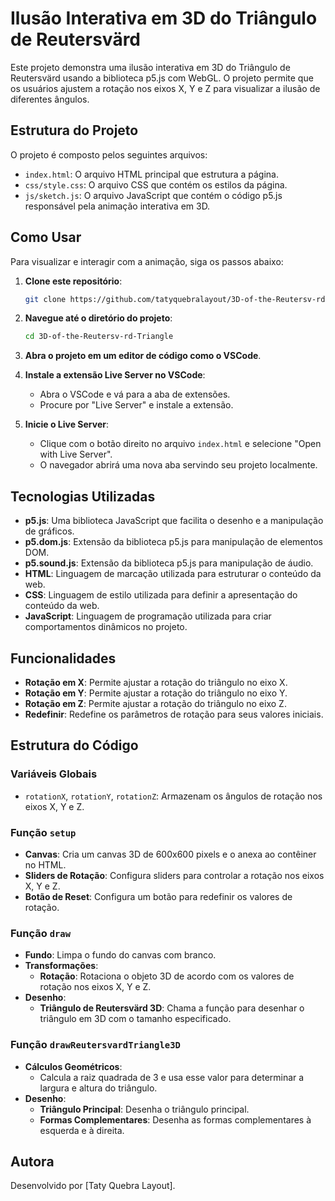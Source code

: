 # Ilusão Interativa em 3D do Triângulo de Reutersvärd

Este projeto demonstra uma ilusão interativa em 3D do Triângulo de Reutersvärd usando a biblioteca p5.js com WebGL. O projeto permite que os usuários ajustem a rotação nos eixos X, Y e Z para visualizar a ilusão de diferentes ângulos.

## Estrutura do Projeto

O projeto é composto pelos seguintes arquivos:

- `index.html`: O arquivo HTML principal que estrutura a página.
- `css/style.css`: O arquivo CSS que contém os estilos da página.
- `js/sketch.js`: O arquivo JavaScript que contém o código p5.js responsável pela animação interativa em 3D.

## Como Usar

Para visualizar e interagir com a animação, siga os passos abaixo:

1. **Clone este repositório**:
    ```sh
    git clone https://github.com/tatyquebralayout/3D-of-the-Reutersv-rd-Triangle.git
    ```

2. **Navegue até o diretório do projeto**:
    ```sh
    cd 3D-of-the-Reutersv-rd-Triangle
    ```

3. **Abra o projeto em um editor de código como o VSCode**.

4. **Instale a extensão Live Server no VSCode**:
    - Abra o VSCode e vá para a aba de extensões.
    - Procure por "Live Server" e instale a extensão.

5. **Inicie o Live Server**:
    - Clique com o botão direito no arquivo `index.html` e selecione "Open with Live Server".
    - O navegador abrirá uma nova aba servindo seu projeto localmente.

## Tecnologias Utilizadas

- **p5.js**: Uma biblioteca JavaScript que facilita o desenho e a manipulação de gráficos.
- **p5.dom.js**: Extensão da biblioteca p5.js para manipulação de elementos DOM.
- **p5.sound.js**: Extensão da biblioteca p5.js para manipulação de áudio.
- **HTML**: Linguagem de marcação utilizada para estruturar o conteúdo da web.
- **CSS**: Linguagem de estilo utilizada para definir a apresentação do conteúdo da web.
- **JavaScript**: Linguagem de programação utilizada para criar comportamentos dinâmicos no projeto.

## Funcionalidades

- **Rotação em X**: Permite ajustar a rotação do triângulo no eixo X.
- **Rotação em Y**: Permite ajustar a rotação do triângulo no eixo Y.
- **Rotação em Z**: Permite ajustar a rotação do triângulo no eixo Z.
- **Redefinir**: Redefine os parâmetros de rotação para seus valores iniciais.

## Estrutura do Código

### Variáveis Globais

- `rotationX`, `rotationY`, `rotationZ`: Armazenam os ângulos de rotação nos eixos X, Y e Z.

### Função `setup`

- **Canvas**: Cria um canvas 3D de 600x600 pixels e o anexa ao contêiner no HTML.
- **Sliders de Rotação**: Configura sliders para controlar a rotação nos eixos X, Y e Z.
- **Botão de Reset**: Configura um botão para redefinir os valores de rotação.

### Função `draw`

- **Fundo**: Limpa o fundo do canvas com branco.
- **Transformações**:
  - **Rotação**: Rotaciona o objeto 3D de acordo com os valores de rotação nos eixos X, Y e Z.
- **Desenho**:
  - **Triângulo de Reutersvärd 3D**: Chama a função para desenhar o triângulo em 3D com o tamanho especificado.

### Função `drawReutersvardTriangle3D`

- **Cálculos Geométricos**:
  - Calcula a raiz quadrada de 3 e usa esse valor para determinar a largura e altura do triângulo.
- **Desenho**:
  - **Triângulo Principal**: Desenha o triângulo principal.
  - **Formas Complementares**: Desenha as formas complementares à esquerda e à direita.

## Autora

Desenvolvido por [Taty Quebra Layout]. 
